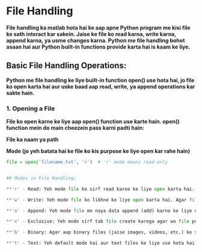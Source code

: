 # File Handling

**File handling ka matlab hota hai ke aap apne Python program me kisi file ke sath interact kar sakein. Jaise ke file ko read karna, write karna, append karna, ya usme changes karna. Python me file handling bohot asaan hai aur Python built-in functions provide karta hai is kaam ke liye.**

## Basic File Handling Operations:

**Python me file handling ke liye built-in function open() use hota hai, jo file ko open karta hai aur uske baad aap read, write, ya append operations kar sakte hain.**

### 1. Opening a File
**File ko open karne ke liye aap open() function use karte hain. open() function mein do main cheezein pass karni padti hain:**

**File ka naam ya path**

**Mode (jo yeh batata hai ke file ko kis purpose ke liye open kar rahe hain)**

```python
file = open('filename.txt', 'r')  # 'r' mode means read-only


## Modes in File Handling:

**'r' - Read: Yeh mode file ko sirf read karne ke liye open karta hai. Agar file nahi milti to error aati hai.**

**'w' - Write: Yeh mode file ko likhne ke liye open karta hai. Agar file already exist karti hai, to uski purani contents overwrite ho jati hain.**

**'a' - Append: Yeh mode file me naya data append (add) karne ke liye use hota hai. Agar file nahi hai, to nayi file ban jaati hai.**

**'x' - Exclusive: Yeh mode sirf tab file create karega agar wo file pehle se exist nahi karti.**

**'b' - Binary: Agar aap binary files (jaise images, videos, etc.) ke saath kaam kar rahe hain, to aap is mode ka istemal karte hain.**

**'t' - Text: Yeh default mode hai aur text files ke liye use hota hai.**
